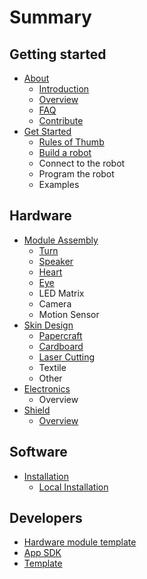 # Summary

## Getting started

* [About](faq.md)
  * [Introduction](README.md)
  * [Overview](getting_started/vb.md)
  * [FAQ](faq.md)
  * [Contribute](contribute.md)
* [Get Started](getting_started/README.md)
  * [Rules of Thumb](getting_started/rules_of_thumb.md)
  * [Build a robot](getting_started/build-a-robot.md)
  * Connect to the robot
  * Program the robot
  * Examples

## Hardware

* [Module Assembly](modules/README.md)
  * [Turn](modules/turn.md)
  * [Speaker](modules/speaker.md)
  * [Heart](modules/heart.md)
  * [Eye](modules/eye.md)
  * LED Matrix
  * Camera
  * Motion Sensor
* [Skin Design](modules/skin-design.md)
  * [Papercraft](modules/skin-design/papercraft.md)
  * [Cardboard](modules/skin-design/cardboard.md)
  * [Laser Cutting](modules/skin-design/laser-cutting.md)
  * Textile
  * Other
* [Electronics](modules/electronics.md)
  * Overview
* [Shield](modules/shield.md)
  * [Overview](modules/shield/possibilities.md)

## Software

* [Installation](installation/README.md)
  * [Local Installation](installation/raspberry_pi.md)

## Developers

* [Hardware module template](developers/hardware-module-template.md)
* [App SDK](developers/app-building.md)
* [Template](template.md)

